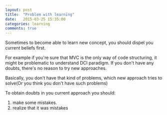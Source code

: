 ```yaml
---
layout: post
title:  "Problem with learning"
date:   2015-03-25 15:35:00
categories: learning
comments: true
---
```


Sometimes to become able to learn new concept, you should dispel you current beliefs first.

For example if you're sure that MVC is the only way of code structuring, it might be problematic to understand DCI paradigm.
If you don't have any doubts, there's no reason to try new approaches.

Basically, you don't have that kind of problems, which new approach tries to solve(Or you think you don't have such problems)

To obtain doubts in you current approach you should: 
1. make some mistakes.
2. realize that it was mistakes



